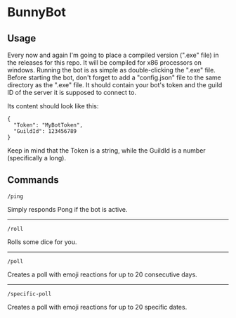 # BunnyBot

## Usage
Every now and again I'm going to place a compiled version (".exe" file) in the releases for this repo. It will be compiled for x86 processors on windows. Running the bot is as simple as double-clicking the ".exe" file. Before starting the bot, don't forget to add a "config.json" file to the same directory as the ".exe" file. It should contain your bot's token and the guild ID of the server it is supposed to connect to.

Its content should look like this:
```
{
  "Token": "MyBotToken",
  "GuildId": 123456789
}
```

Keep in mind that the Token is a string, while the GuildId is a number (specifically a long).

## Commands
```
/ping
```
Simply responds Pong if the bot is active.

---

```
/roll
```
Rolls some dice for you.

---

```
/poll
```
Creates a poll with emoji reactions for up to 20 consecutive days.

---

```
/specific-poll
```
Creates a poll with emoji reactions for up to 20 specific dates.
